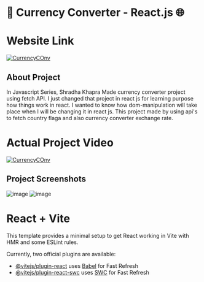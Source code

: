 # 💱 Currency Converter - React.js 🌐

# Website Link
[![CurrencyCOnv](https://img.shields.io/badge/Click_Here-Currency_Converter-blue)](https://currency-converter-react-js-eight.vercel.app/)

## About  Project
In Javascript Series, Shradha Khapra Made currency converter project using fetch API. I just changed that project in react js for learning purpose how things work in react.
I wanted to know how dom-manipulation will take place when I will be changing it in react js.
This project made by using api's to fetch country flaga and also currency converter exchange rate.

# Actual Project Video
[![CurrencyCOnv](https://img.shields.io/badge/Click_Here-Project_Video-blue)](https://www.youtube.com/watch?v=CyGodpqcid4&t=3983s&pp=ygUOc2hyYWRoYSBraGFwcmE%3D)


## Project Screenshots
![image](https://github.com/skp3214/currency-converter-ReactJs/assets/95349420/dda98f84-f4b0-4cbb-9808-1a96811fd74b)
![image](https://github.com/skp3214/currency-converter-ReactJs/assets/95349420/3bfbb14a-db11-40e0-a854-7b404e316432)





# React + Vite

This template provides a minimal setup to get React working in Vite with HMR and some ESLint rules.

Currently, two official plugins are available:

- [@vitejs/plugin-react](https://github.com/vitejs/vite-plugin-react/blob/main/packages/plugin-react/README.md) uses [Babel](https://babeljs.io/) for Fast Refresh
- [@vitejs/plugin-react-swc](https://github.com/vitejs/vite-plugin-react-swc) uses [SWC](https://swc.rs/) for Fast Refresh
